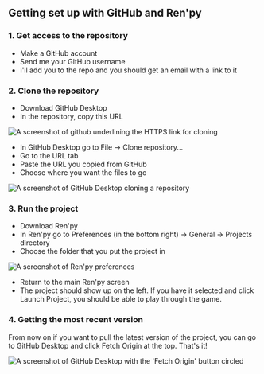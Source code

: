 ## Getting set up with GitHub and Ren'py

### 1. Get access to the repository
* Make a GitHub account
* Send me your GitHub username
* I'll add you to the repo and you should get an email with a link to it

### 2. Clone the repository
* Download GitHub Desktop
* In the repository, copy this URL

![A screenshot of github underlining the HTTPS link for cloning](http://img4.imagetitan.com/img4/tErIlcllhoK1JVt/26/26_githubclone.png "A screenshot of github underlining the HTTPS link for cloning")
* In GitHub Desktop go to File -> Clone repository...
* Go to the URL tab
* Paste the URL you copied from GitHub
* Choose where you want the files to go

![A screenshot of GitHub Desktop cloning a repository](http://img4.imagetitan.com/img4/tErIlcllhoK1JVt/26/26_githubdesktop.png "A screenshot of GitHub Desktop cloning a repository")

### 3. Run the project
* Download Ren'py
* In Ren'py go to Preferences (in the bottom right) -> General -> Projects directory
* Choose the folder that you put the project in

![A screenshot of Ren'py preferences](http://img4.imagetitan.com/img4/tErIlcllhoK1JVt/26/26_renpy.png "A screenshot of Ren'py preferences")
* Return to the main Ren'py screen
* The project should show up on the left. If you have it selected and click Launch Project, you should be able to play through the game.

### 4. Getting the most recent version
From now on if you want to pull the latest version of the project, you can go to GitHub Desktop and click Fetch Origin at the top. That's it!

![A screenshot of GitHub Desktop with the 'Fetch Origin' button circled](http://img4.imagetitan.com/img4/tErIlcllhoK1JVt/26/26_githubdesktoppull.png "A screenshot of GitHub Desktop with the 'Fetch Origin' button circled")
